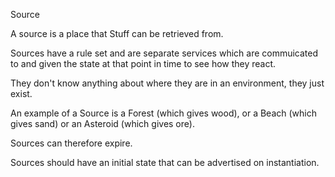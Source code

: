 Source

A source is a place that Stuff can be retrieved from.

Sources have a rule set and are separate services which are commuicated to and given the state at that point in time to see how they react.

They don't know anything about where they are in an environment, they just exist.

An example of a Source is a Forest (which gives wood), or a Beach (which gives sand) or an Asteroid (which gives ore).

Sources can therefore expire.

Sources should have an initial state that can be advertised on instantiation.
